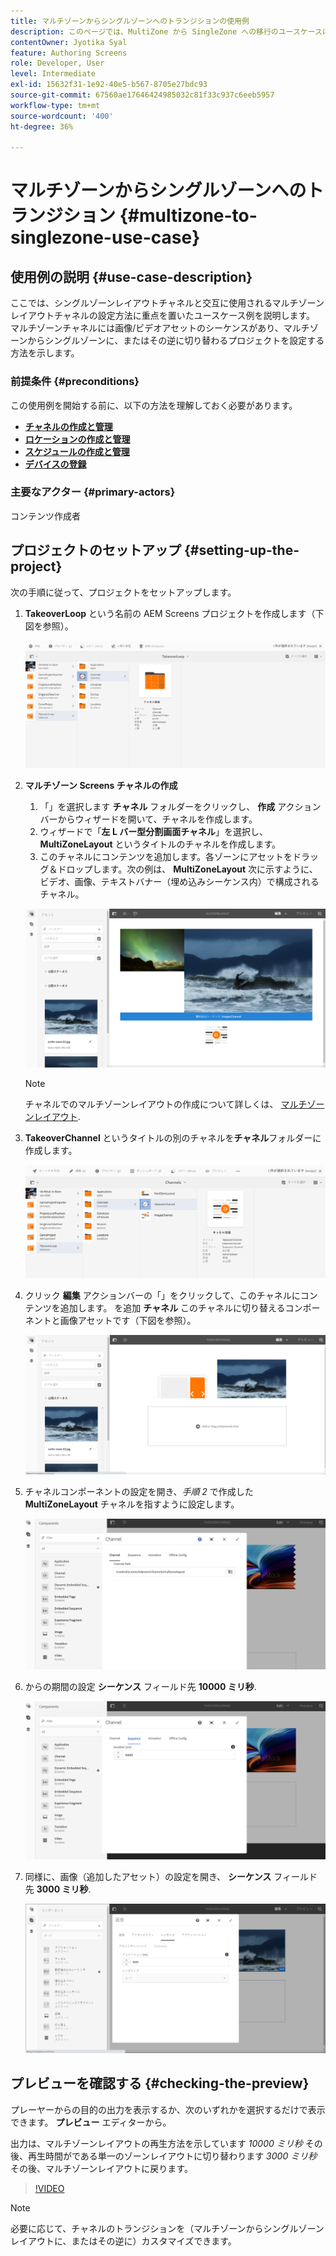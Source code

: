 ```yaml
---
title: マルチゾーンからシングルゾーンへのトランジションの使用例
description: このページでは、MultiZone から SingleZone への移行のユースケースについて説明します。
contentOwner: Jyotika Syal
feature: Authoring Screens
role: Developer, User
level: Intermediate
exl-id: 15632f31-1e92-40e5-b567-8705e27bdc93
source-git-commit: 67560ae17646424985032c81f33c937c6eeb5957
workflow-type: tm+mt
source-wordcount: '400'
ht-degree: 36%

---
```


# マルチゾーンからシングルゾーンへのトランジション {#multizone-to-singlezone-use-case}

## 使用例の説明 {#use-case-description}

ここでは、シングルゾーンレイアウトチャネルと交互に使用されるマルチゾーンレイアウトチャネルの設定方法に重点を置いたユースケース例を説明します。 マルチゾーンチャネルには画像/ビデオアセットのシーケンスがあり、マルチゾーンからシングルゾーンに、またはその逆に切り替わるプロジェクトを設定する方法を示します。

### 前提条件 {#preconditions}

この使用例を開始する前に、以下の方法を理解しておく必要があります。

* **[チャネルの作成と管理](managing-channels.md)**
* **[ロケーションの作成と管理](managing-locations.md)**
* **[スケジュールの作成と管理](managing-schedules.md)**
* **[デバイスの登録](device-registration.md)**

### 主要なアクター {#primary-actors}

コンテンツ作成者

## プロジェクトのセットアップ {#setting-up-the-project}

次の手順に従って、プロジェクトをセットアップします。

1. **TakeoverLoop** という名前の AEM Screens プロジェクトを作成します（下図を参照）。

   ![アセット](assets/mz-to-sz1.png)


1. **マルチゾーン Screens チャネルの作成**

   1. 「」を選択します **チャネル** フォルダーをクリックし、 **作成** アクションバーからウィザードを開いて、チャネルを作成します。
   1. ウィザードで「**左 L バー型分割画面チャネル**」を選択し、**MultiZoneLayout** というタイトルのチャネルを作成します。
   1. このチャネルにコンテンツを追加します。各ゾーンにアセットをドラッグ＆ドロップします。次の例は、 **MultiZoneLayout** 次に示すように、ビデオ、画像、テキストバナー（埋め込みシーケンス内）で構成されるチャネル。

   ![アセット](assets/mz-to-sz2.png)

   >[!NOTE]
   >
   >チャネルでのマルチゾーンレイアウトの作成について詳しくは、 [マルチゾーンレイアウト](multi-zone-layout-aem-screens.md).


1. **TakeoverChannel** というタイトルの別のチャネルを&#x200B;**チャネル**&#x200B;フォルダーに作成します。

   ![アセット](assets/mz-to-sz3.png)

1. クリック **編集** アクションバーの「」をクリックして、このチャネルにコンテンツを追加します。 を追加 **チャネル** このチャネルに切り替えるコンポーネントと画像アセットです（下図を参照）。

   ![アセット](assets/mz-to-sz4.png)

1. チャネルコンポーネントの設定を開き、*手順 2* で作成した **MultiZoneLayout** チャネルを指すように設定します。

   ![アセット](assets/mz-to-sz5.png)

1. からの期間の設定 **シーケンス** フィールド先 **10000 ミリ秒**.

   ![アセット](assets/mz-to-sz6.png)

1. 同様に、画像（追加したアセット）の設定を開き、 **シーケンス** フィールド先 **3000 ミリ秒**.

   ![アセット](assets/mz-to-sz7.png)

## プレビューを確認する {#checking-the-preview}

プレーヤーからの目的の出力を表示するか、次のいずれかを選択するだけで表示できます。 **プレビュー** エディターから。

出力は、マルチゾーンレイアウトの再生方法を示しています *10000 ミリ秒* その後、再生時間がである単一のゾーンレイアウトに切り替わります *3000 ミリ秒* その後、マルチゾーンレイアウトに戻ります。

>[!VIDEO](https://video.tv.adobe.com/v/30366)

>[!NOTE]
>
>必要に応じて、チャネルのトランジションを（マルチゾーンからシングルゾーンレイアウトに、またはその逆に）カスタマイズできます。
